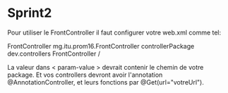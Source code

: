 # Sprint2

Pour utiliser le FrontController il faut configurer votre web.xml comme tel:

<?xml version="1.0" encoding="UTF-8"?>
<web-app version="3.1" xmlns="http://xmlns.jcp.org/xml/ns/javaee" 
                       xmlns:xsi="http://www.w3.org/2001/XMLSchema-instance" 
                       xsi:schemaLocation="http://xmlns.jcp.org/xml/ns/javaee http://xmlns.jcp.org/xml/ns/javaee/web-app_3_1.xsd">
    <servlet>
        <servlet-name>FrontController</servlet-name>
        <servlet-class>mg.itu.prom16.FrontController</servlet-class>
        <init-param>
            <param-name>controllerPackage</param-name>
            <param-value>dev.controllers</param-value>
        </init-param>
    </servlet>
    <servlet-mapping>
        <servlet-name>FrontController</servlet-name>
        <url-pattern>/</url-pattern>
    </servlet-mapping>
</web-app>

La valeur dans < param-value > devrait contenir le chemin de votre package.
Et vos controllers devront avoir l'annotation @AnnotationController, et leurs fonctions par @Get(url="votreUrl").
